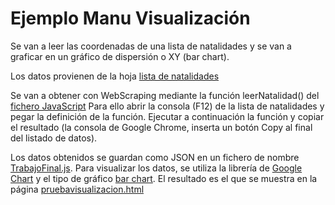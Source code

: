 # Ejemplo Manu Visualización
Se van a leer las coordenadas de una lista de natalidades y se van a graficar en un gráfico de dispersión o XY (bar chart).

Los datos provienen de la hoja [lista de natalidades](ESTADISTICA/new1.html)

Se van a obtener con WebScraping mediante la función leerNatalidad() del [fichero JavaScript](../ESTADISTICA/new1.js)
Para ello abrir la consola (F12) de la lista de natalidades y pegar la definición de la función. Ejecutar a continuación la función y copiar el resultado (la consola de Google Chrome, inserta un botón Copy al final del listado de datos).

Los datos obtenidos se guardan como JSON en un fichero de nombre [TrabajoFinal.js](../ESTADISTICA/TrabajoFinal.js). 
Para visualizar los datos, se utiliza la librería de [Google Chart](https://developers.google.com/chart/) y el tipo de gráfico [bar chart](https://developers.google.com/chart/interactive/docs/gallery/scatterchart).
El resultado es el que se muestra en la página [pruebavisualizacion.html](../ESTADISTICA/pruebavisualizacion.html)

